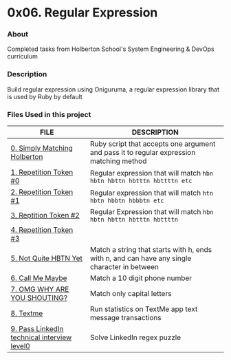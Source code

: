 # 0x06. Regular Expression

### About
Completed tasks from Holberton School's System Engineering & DevOps curriculum

### Description
Build regular expression using Oniguruma, a regular expression library that is used by Ruby by default

### Files Used in this project
FILE | DESCRIPTION
----|----
[0. Simply Matching Holberton](./0-simply_match_holberton.rb) | Ruby script that accepts one argument and pass it to regular expression matching method
[1. Repetition Token #0](./1-repetition_token_0.rb) | Regular expression that will match ``hbn hbtn hbttn hbtttn hbttttn etc``
[2. Repetition Token #1](./2-reptition_token_1.rb) | Regular expression that will match ``htn hbtn hbbtn hbbbtn etc``
[3. Reptition Token #2](./3-reptition_token_2.rb) | Regular Expression that will match ``hbn hbtn hbttn hbtttn hbttttn``
[4. Repetition Token #3](./4-repetition_token_3.rb) | 
[5. Not Quite HBTN Yet](./5-beginning_and_end.rb) | Match a string that starts with h, ends with n, and can have any single character in between
[6. Call Me Maybe](./6-phone_number.rb) | Match a 10 digit phone number
[7. OMG WHY ARE YOU SHOUTING?](./7-OMG_WHY_ARE_YOU_SHOUTING.rb) | Match only capital letters
[8. Textme](./100-textme.rb) | Run statistics on TextMe app text message transactions
[9. Pass LinkedIn technical interview level0](./101-passed_linkedin_regex_challenge.rb) | Solve LinkedIn regex puzzle
